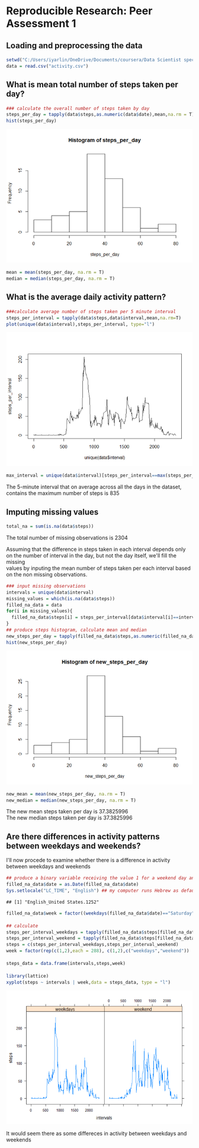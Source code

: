 # Reproducible Research: Peer Assessment 1


## Loading and preprocessing the data

```r
setwd("C:/Users/iyarlin/OneDrive/Documents/coursera/Data Scientist spec/5. Reproducible research/project 1/RepData_PeerAssessment1")
data = read.csv("activity.csv")
```


## What is mean total number of steps taken per day?


```r
### calculate the overall number of steps taken by day
steps_per_day = tapply(data$steps,as.numeric(data$date),mean,na.rm = T)
hist(steps_per_day)
```

![](./PA1_template_files/figure-html/unnamed-chunk-2-1.png) 

```r
mean = mean(steps_per_day, na.rm = T)
median = median(steps_per_day, na.rm = T)
```


## What is the average daily activity pattern?


```r
###calculate average number of steps taken per 5 minute interval
steps_per_interval = tapply(data$steps,data$interval,mean,na.rm=T)
plot(unique(data$interval),steps_per_interval, type="l")
```

![](./PA1_template_files/figure-html/unnamed-chunk-3-1.png) 

```r
max_interval = unique(data$interval)[steps_per_interval==max(steps_per_interval)]
```

The 5-minute interval that on average across all the days in the dataset, contains the maximum number of steps is 835


## Imputing missing values

```r
total_na = sum(is.na(data$steps))
```

The total number of missing observations is 2304

Assuming that the difference in steps taken in each interval depends only 
on the number of interval in the day, but not the day itself, we'll fill the missing  
values by inputing the mean number of steps taken per each interval based on the 
non missing observations.


```r
### input missing observations
intervals = unique(data$interval)
missing_values = which(is.na(data$steps))
filled_na_data = data
for(i in missing_values){
  filled_na_data$steps[i] = steps_per_interval[data$interval[i]==intervals]
}
## produce steps histogram, calculate mean and median
new_steps_per_day = tapply(filled_na_data$steps,as.numeric(filled_na_data$date),mean,na.rm = T)
hist(new_steps_per_day)
```

![](./PA1_template_files/figure-html/unnamed-chunk-5-1.png) 

```r
new_mean = mean(new_steps_per_day, na.rm = T)
new_median = median(new_steps_per_day, na.rm = T)
```

The new mean steps taken per day is 37.3825996  
The new median steps taken per day is 37.3825996



## Are there differences in activity patterns between weekdays and weekends?


I'll now procede to examine whether there is a difference in activity between weekdays and weekends


```r
## produce a binary variable receiving the value 1 for a weekend day and 0 for a weekday day.
filled_na_data$date = as.Date(filled_na_data$date)
Sys.setlocale("LC_TIME", "English") ## my computer runs Hebrew as default
```

```
## [1] "English_United States.1252"
```

```r
filled_na_data$week = factor((weekdays(filled_na_data$date)=="Saturday" | weekdays(filled_na_data$date)=="Sunday"),levels = c("FALSE","TRUE"),labels = c("weekday","weekend"))

## calculate 
steps_per_interval_weekdays = tapply(filled_na_data$steps[filled_na_data$week=="weekday"],data$interval[filled_na_data$week=="weekday"],mean,na.rm=T)
steps_per_interval_weekend = tapply(filled_na_data$steps[filled_na_data$week=="weekend"],data$interval[filled_na_data$week=="weekend"],mean,na.rm=T)
steps = c(steps_per_interval_weekdays,steps_per_interval_weekend)
week = factor(rep(c(1,2),each = 288), c(1,2),c("weekdays","weekend"))

steps_data = data.frame(intervals,steps,week)

library(lattice)
xyplot(steps ~ intervals | week,data = steps_data, type = "l")
```

![](./PA1_template_files/figure-html/unnamed-chunk-6-1.png) 

It would seem there as some differeces in activity between weekdays and weekends
